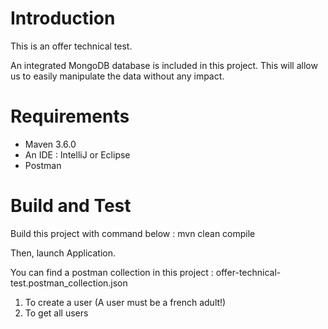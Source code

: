 # Introduction 
This is an offer technical test.

An integrated MongoDB database is included in this project. 
This will allow us to easily manipulate the data without any impact.

# Requirements

- Maven 3.6.0
- An IDE : IntelliJ or Eclipse
- Postman

# Build and Test
Build this project with command below : mvn clean compile

Then, launch Application.

You can find a postman collection in this project : offer-technical-test.postman_collection.json

1. To create a user (A user must be a french adult!)
2. To get all users
